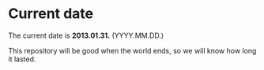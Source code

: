 # Current date

The current date is **2013.01.31.** (YYYY.MM.DD.)

This repository will be good when the world ends, so we will know how long it lasted.